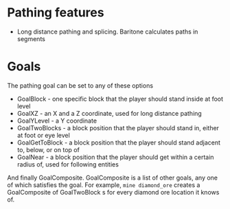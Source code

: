 # Pathing features
- Long distance pathing and splicing. Baritone calculates paths in segments

# Goals
The pathing goal can be set to any of these options 
- GoalBlock - one specific block that the player should stand inside at foot level
- GoalXZ - an X and a Z coordinate, used for long distance pathing
- GoalYLevel - a Y coordinate
- GoalTwoBlocks - a block position that the player should stand in, either at foot or eye level
- GoalGetToBlock - a block position that the player should stand adjacent to, below, or on top of
- GoalNear - a block position that the player should get within a certain radius of, used for following entities

And finally GoalComposite. GoalComposite is a list of other goals, any one of which satisfies the goal. For example, `mine diamond_ore` creates a GoalComposite of GoalTwoBlock s for every diamond ore location it knows of.


